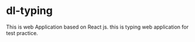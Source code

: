 # dl-typing
 This is web Application based on React js.
 this is typing web application for test practice.
